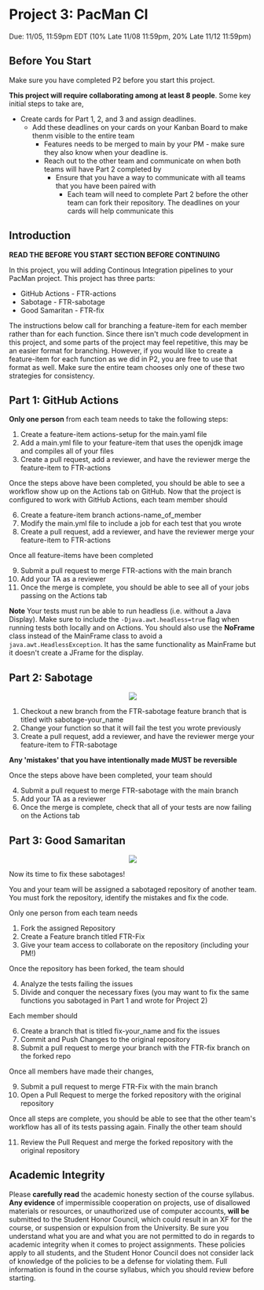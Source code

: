 # Project 3: PacMan CI

Due: 11/05, 11:59pm EDT (10% Late 11/08 11:59pm, 20% Late 11/12 11:59pm)

## Before You Start

Make sure you have completed P2 before you start this project.

**This project will require collaborating among at least 8 people**. Some key initial steps to take are,

- Create cards for Part 1, 2, and 3 and assign deadlines.
  - Add these deadlines on your cards on your Kanban Board to make thenm visible to the entire team
    - Features needs to be merged to main by your PM - make sure they also know when your deadline is.
    - Reach out to the other team and communicate on when both teams will have Part 2 completed by
      - Ensure that you have a way to communicate with all teams that you have been paired with
        - Each team will need to complete Part 2 before the other team can fork their repository. The deadlines on your cards will help communicate this

## Introduction

**READ THE BEFORE YOU START SECTION BEFORE CONTINUING**

In this project, you will adding Continous Integration pipelines to your PacMan project. This project has three parts:

- GitHub Actions - FTR-actions
- Sabotage - FTR-sabotage
- Good Samaritan - FTR-fix

The instructions below call for branching a feature-item for each member rather than for each function. Since there isn't much code development in this project, and some parts of the project may feel repetitive, this may be an easier format for branching. However, if you would like to create a feature-item for each function as we did in P2, you are free to use that format as well. Make sure the entire team chooses only one of these two strategies for consistency.


## Part 1: GitHub Actions

**Only one person** from each team needs to take the following steps:

1. Create a feature-item actions-setup for the main.yaml file
2. Add a main.yml file to your feature-item that uses the openjdk image and compiles all of your files
3. Create a pull request, add a reviewer, and have the reviewer merge the feature-item to FTR-actions

Once the steps above have been completed, you should be able to see a workflow show up on the Actions tab on GitHub. Now that the project is configured to work with GitHub Actions, each team member should

6. Create a feature-item branch actions-name_of_member
7. Modify the main.yml file to include a job for each test that you wrote
8. Create a pull request, add a reviewer, and have the reviewer merge your feature-item to FTR-actions

Once all feature-items have been completed

9. Submit a pull request to merge FTR-actions with the main branch
10. Add your TA as a reviewer
11. Once the merge is complete, you should be able to see all of your jobs passing on the Actions tab

**Note** Your tests must run be able to run headless (i.e. without a Java Display). Make sure to include the ```-Djava.awt.headless=true``` flag when running tests both locally and on Actions. You should also use the **NoFrame** class instead of the MainFrame class to avoid a ```java.awt.HeadlessException```. It has the same functionality as MainFrame but it doesn't create a JFrame for the display.

## Part 2: Sabotage

<p align="center">
<img src="https://i.redd.it/n0cz029px3q51.jpg"/>
</p>

1. Checkout a new branch from the FTR-sabotage feature branch that is titled with sabotage-your_name
2. Change your function so that it will fail the test you wrote previously
3. Create a pull request, add a reviewer, and have the reviewer merge your feature-item to FTR-sabotage

**Any 'mistakes' that you have intentionally made MUST be reversible**

Once the steps above have been completed, your team should

4. Submit a pull request to merge FTR-sabotage with the main branch
5. Add your TA as a reviewer
6. Once the merge is complete, check that all of your tests are now failing on the Actions tab

## Part 3: Good Samaritan

<p align="center">
<img src="https://wallpapercave.com/wp/wp7559354.png"/>
</p>

Now its time to fix these sabotages!

You and your team will be assigned a sabotaged repository of another team. You must fork the repository, identify the mistakes and fix the code.

Only one person from each team needs

1. Fork the assigned Repository
2. Create a Feature branch titled FTR-Fix
3. Give your team access to collaborate on the repository (including your PM!)

Once the repository has been forked, the team should

4. Analyze the tests failing the issues
5. Divide and conquer the necessary fixes (you may want to fix the same functions you sabotaged in Part 1 and wrote for Project 2)

Each member should

6. Create a branch that is titled fix-your_name and fix the issues
7. Commit and Push Changes to the original repository
8. Submit a pull request to merge your branch with the FTR-fix branch on the forked repo

Once all members have made their changes,

9. Submit a pull request to merge FTR-Fix with the main branch
10. Open a Pull Request to merge the forked repository with the original repository

Once all steps are complete, you should be able to see that the other team's workflow has all of its tests passing again. Finally the other team should

11. Review the Pull Request and merge the forked repository with the original repository

## Academic Integrity

Please **carefully read** the academic honesty section of the course syllabus. **Any evidence** of impermissible cooperation on projects, use of disallowed materials or resources, or unauthorized use of computer accounts, **will be** submitted to the Student Honor Council, which could result in an XF for the course, or suspension or expulsion from the University. Be sure you understand what you are and what you are not permitted to do in regards to academic integrity when it comes to project assignments. These policies apply to all students, and the Student Honor Council does not consider lack of knowledge of the policies to be a defense for violating them. Full information is found in the course syllabus, which you should review before starting.

